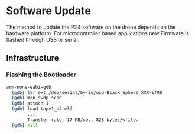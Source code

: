 # Software Update

The method to update the PX4 software on the drone depends on the hardware platform. For microcontroller based applications new Firmware is flashed through USB or serial.


## Infrastructure

### Flashing the Bootloader

```bash
arm-none-eabi-gdb
  (gdb) tar ext /dev/serial/by-id/usb-Black_Sphere_XXX-if00
  (gdb) mon swdp_scan
  (gdb) attach 1
  (gdb) load tapv1_bl.elf
        ...
        Transfer rate: 17 KB/sec, 828 bytes/write.
  (gdb) kill
```
